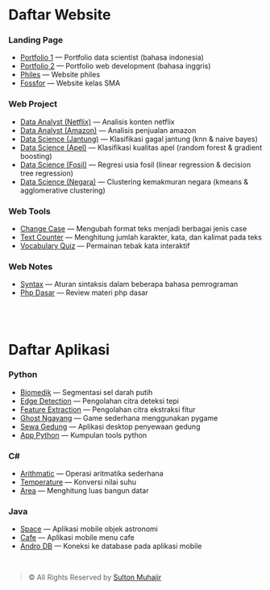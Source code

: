# Daftar Website

### Landing Page

-  [Portfolio 1](https://sultonmuhajir.github.io/) — Portfolio data scientist (bahasa indonesia)
-  [Portfolio 2](https://muhajirsulton.github.io/) — Portfolio web development (bahasa inggris)
-  [Philes](https://sultonmuhajir.github.io/philes/) — Website philes
-  [Fossfor](https://sultonmuhajir.github.io/fossfor/) — Website kelas SMA

### Web Project

-  [Data Analyst (Netflix)](https://www.notion.so/Data-Analyst-Analisis-Konten-Netflix-f25cf40ea4384f2eac7f0088eefad5fe?pvs=21) — Analisis konten netflix
-  [Data Analyst (Amazon)](https://www.notion.so/Data-Analyst-Analisis-Penjualan-Amazon-60c75e89688a45d5986cd2b55706dca3?pvs=21) — Analisis penjualan amazon
-  [Data Science (Jantung)](https://www.notion.so/Data-Science-Klasifikasi-Gagal-Jantung-91748e5dd08c4bc28a97f44c3db2725a?pvs=21) — Klasifikasi gagal jantung (knn & naive bayes)
-  [Data Science (Apel)](https://www.notion.so/Data-Science-Klasifikasi-Kualitas-Apel-f8412474681f4d53a2799909c86615a1?pvs=21) — Klasifikasi kualitas apel (random forest & gradient boosting)
-  [Data Science (Fosil)](https://www.notion.so/Data-Science-Regresi-Usia-Fosil-5e05194288a74e16b69a1a75ad4f63e2?pvs=21) — Regresi usia fosil (linear regression & decision tree regression)
-  [Data Science (Negara)](https://www.notion.so/Data-Science-Clustering-Kemakmuran-Negara-fbe693b3b3ba4a05a6087a178a53dd09?pvs=21) — Clustering kemakmuran negara (kmeans & agglomerative clustering)

### Web Tools

-  [Change Case](https://sultonmuhajir.github.io/app/change-case/) — Mengubah format teks menjadi berbagai jenis case
-  [Text Counter](https://sultonmuhajir.github.io/app/text-counter/) — Menghitung jumlah karakter, kata, dan kalimat pada teks
-  [Vocabulary Quiz](https://sultonmuhajir.github.io/app/vocabulary-quiz/) — Permainan tebak kata interaktif

### Web Notes

-  [Syntax](https://sultonmuhajir.github.io/syntax/) — Aturan sintaksis dalam beberapa bahasa pemrograman
-  [Php Dasar](https://sultonmuhajir.github.io/php-dasar/) — Review materi php dasar

<br>
<br>

# Daftar Aplikasi

### Python

-  [Biomedik](https://github.com/sultonmuhajir/biomedik) — Segmentasi sel darah putih
-  [Edge Detection](https://github.com/sultonmuhajir/edge-detection) — Pengolahan citra deteksi tepi
-  [Feature Extraction](https://github.com/sultonmuhajir/feature-extraction) — Pengolahan citra ekstraksi fitur
-  [Ghost Ngayang](https://github.com/sultonmuhajir/ghost-ngayang) — Game sederhana menggunakan pygame
-  [Sewa Gedung](https://github.com/sultonmuhajir/sewa-gedung) — Aplikasi desktop penyewaan gedung
-  [App Python](https://github.com/sultonmuhajir/app-python) — Kumpulan tools python

### C#

-  [Arithmatic](https://github.com/sultonmuhajir/arithmetic) — Operasi aritmatika sederhana
-  [Temperature](https://github.com/sultonmuhajir/temperature) — Konversi nilai suhu
-  [Area](https://github.com/sultonmuhajir/area) — Menghitung luas bangun datar

### Java

-  [Space](https://github.com/sultonmuhajir/space) — Aplikasi mobile objek astronomi
-  [Cafe](https://github.com/sultonmuhajir/cafe) — Aplikasi mobile menu cafe
-  [Andro DB](https://github.com/sultonmuhajir/andro-db) — Koneksi ke database pada aplikasi mobile

<br>

> © All Rights Reserved by [Sulton Muhajir](https://sultonmuhajir.github.io/)
